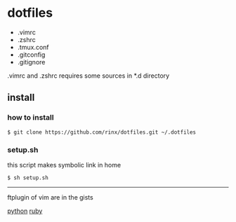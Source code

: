 # dotfiles

* .vimrc
* .zshrc
* .tmux.conf
* .gitconfig
* .gitignore

.vimrc and .zshrc requires some sources in \*.d directory

## install

### how to install

    $ git clone https://github.com/rinx/dotfiles.git ~/.dotfiles

### setup.sh

this script makes symbolic link in home

    $ sh setup.sh

---

ftplugin of vim are in the gists

[python](https://gist.github.com/rinx/5018808)
[ruby](https://gist.github.com/rinx/5018810)

